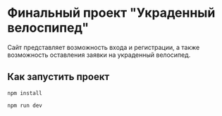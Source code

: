 # Финальный проект "Украденный велоспипед"

Сайт представляет возможность входа и регистрации, а также возможность оставления заявки на украденный велосипед.


## Как запустить проект

`npm install`

`npm run dev`

